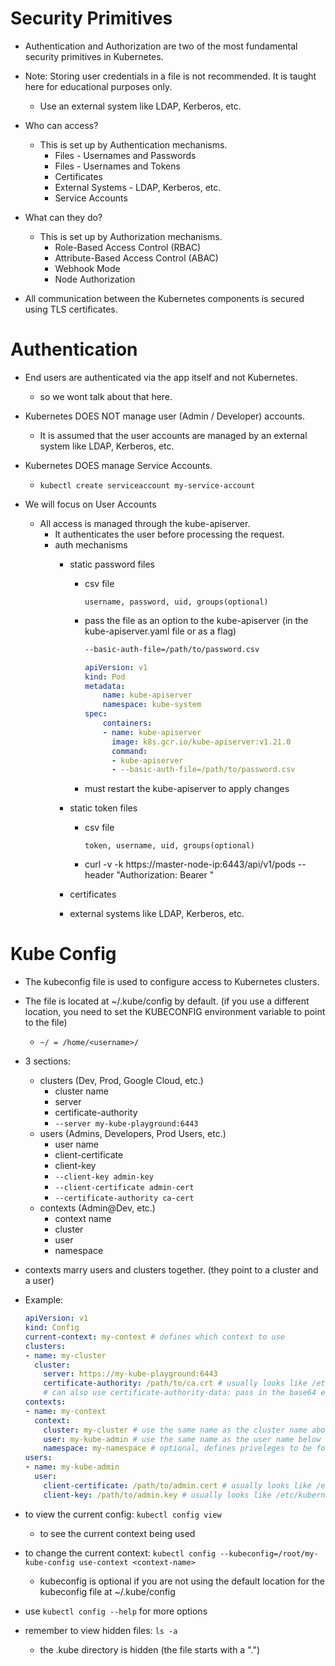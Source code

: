 # Security Primitives
- Authentication and Authorization are two of the most fundamental security primitives in Kubernetes. 
- Note: Storing user credentials in a file is not recommended. It is taught here for educational purposes only.
    - Use an external system like LDAP, Kerberos, etc.

- Who can access?
    - This is set up by Authentication mechanisms. 
        - Files - Usernames and Passwords
        - Files - Usernames and Tokens
        - Certificates
        - External Systems - LDAP, Kerberos, etc.
        - Service Accounts

- What can they do?
    - This is set up by Authorization mechanisms.
        - Role-Based Access Control (RBAC)
        - Attribute-Based Access Control (ABAC)
        - Webhook Mode
        - Node Authorization

- All communication between the Kubernetes components is secured using TLS certificates.

# Authentication
- End users are authenticated via the app itself and not Kubernetes.
    - so we wont talk about that here.

- Kubernetes DOES NOT manage user (Admin / Developer) accounts. 
    - It is assumed that the user accounts are managed by an external system like LDAP, Kerberos, etc.
- Kubernetes DOES manage Service Accounts.
    - `kubectl create serviceaccount my-service-account`

- We will focus on User Accounts
    - All access is managed through the kube-apiserver.
        - It authenticates the user before processing the request.
        - auth mechanisms 
            - static password files
                - csv file
                    ```csv
                    username, password, uid, groups(optional)
                    ```
                - pass the file as an option to the kube-apiserver (in the kube-apiserver.yaml file or as a flag)
                    ```bash
                    --basic-auth-file=/path/to/password.csv
                    ```
                    ```yaml
                    apiVersion: v1
                    kind: Pod
                    metadata:
                        name: kube-apiserver
                        namespace: kube-system
                    spec:
                        containers:
                        - name: kube-apiserver
                          image: k8s.gcr.io/kube-apiserver:v1.21.0
                          command:
                          - kube-apiserver
                          - --basic-auth-file=/path/to/password.csv
                    ```
                - must restart the kube-apiserver to apply changes

            - static token files
                - csv file
                    ```csv
                    token, username, uid, groups(optional)
                    ```
                - curl -v -k https://master-node-ip:6443/api/v1/pods --header "Authorization: Bearer <token>"
            - certificates
            - external systems like LDAP, Kerberos, etc.


# Kube Config
- The kubeconfig file is used to configure access to Kubernetes clusters.
- The file is located at ~/.kube/config by default. (if you use a different location, you need to set the KUBECONFIG environment variable to point to the file) 
    - `~/ = /home/<username>/`
- 3 sections:
    - clusters (Dev, Prod, Google Cloud, etc.)
        - cluster name
        - server
        - certificate-authority
        - `--server my-kube-playground:6443`
    - users (Admins, Developers, Prod Users, etc.)
        - user name
        - client-certificate
        - client-key
        - `--client-key admin-key`
        - `--client-certificate admin-cert`
        - `--certificate-authority ca-cert`
    - contexts (Admin@Dev, etc.)
        - context name
        - cluster
        - user
        - namespace
- contexts marry users and clusters together. (they point to a cluster and a user) 
- Example:
    ```yaml
    apiVersion: v1
    kind: Config
    current-context: my-context # defines which context to use
    clusters:
    - name: my-cluster
      cluster:
        server: https://my-kube-playground:6443
        certificate-authority: /path/to/ca.crt # usually looks like /etc/kubernetes/pki/ca.crt
        # can also use certificate-authority-data: pass in the base64 encoded (need to manually encode) cert directly 
    contexts:
    - name: my-context
      context:
        cluster: my-cluster # use the same name as the cluster name above
        user: my-kube-admin # use the same name as the user name below
        namespace: my-namespace # optional, defines priveleges to be for a specific namespace
    users:
    - name: my-kube-admin
      user:
        client-certificate: /path/to/admin.cert # usually looks like /etc/kubernetes/pki/admin.crt
        client-key: /path/to/admin.key # usually looks like /etc/kubernetes/pki/users/admin.key
    ```

- to view the current config: `kubectl config view`
    - to see the current context being used 
- to change the current context: `kubectl config --kubeconfig=/root/my-kube-config use-context <context-name>`
    - kubeconfig is optional if you are not using the default location for the kubeconfig file at ~/.kube/config 
- use `kubectl config --help` for more options

- remember to view hidden files: `ls -a`
    - the .kube directory is hidden (the file starts with a ".")

